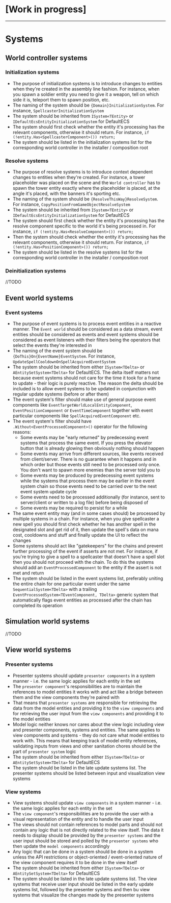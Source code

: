 # [Work in progress]

---

# Systems

## World controller systems

### Initialization systems

- The purpose of initialization systems is to introduce changes to entities when they're created in the assembly line fashion. For instance, when you spawn a soldier entity you need to give it a weapon, tell on which side it is, teleport them to spawn position, etc.
- The naming of the system should be `{Domain}InitializationSystem`. For instance, `SpellcasterInitializationSystem`
- The system should be inherited from `ISystem<TEntity>` or `IDefaultEcsEntityInitializationSystem` for DefaultECS
- The system should first check whether the entity it's processing has the relevant components, otherwise it should return. For instance, ```if (!entity.Has<SpellcasterComponent>()) return;```
- The system should be listed in the initialization systems list for the corresponding world controller in the installer / composition root

### Resolve systems

- The purpose of resolve systems is to introduce context dependent changes to entities when they're created. For instance, a tower placeholder was placed on the scene and the `World controller` has to spawn the tower entity exactly where the placeholder is placed, at the angle it's placed, with the banners it's sporting etc.
- The naming of the system should be `{ResolveThisWay}ResolveSystem`. For instance, `CopyPositionFromGameObjectResolveSystem`
- The system should be inherited from `ISystem<TEntity>` or `IDefaultEcsEntityInitializationSystem` for DefaultECS
- The system should first check whether the entity it's processing has the resolve component specific to the world it's being processed in. For instance, `if (!entity.Has<ResolveComponent>()) return;`
- Then the system should check whether the entity it's processing has the relevant components, otherwise it should return. For instance, ```if (!entity.Has<PositionComponent>()) return;```
- The system should be listed in the resolve systems list for the corresponding world controller in the installer / composition root

### Deinitialization systems

//TODO

## Event world systems

### Event systems

- The purpose of event systems is to process event entities in a reactive manner. The `Event world` should be considered as a data stream, event entities should be considered as events and event systems should be considered as event listeners with their filters being the operators that select the events they're interested in
- The naming of the event system should be `{DoThis}On{EventName}EventSystem`. For instance, `UpdateSpellCooldownOnSpellAcquiredEventSystem`
- The system should be inherited from either `ISystem<TDelta>` or `AEntitySetSystem<TDelta>` for DefaultECS. The delta itself matters not because event systems should not care for the time it took for a frame to update - their logic is purely reactive. The reason the delta should be included is to allow event systems to be updated in conjunction with regular update systems (before or after them)
- The event system's filter should make use of general purpose event components like `EventTargetWorldLocalEntityComponent`, `EventPositionComponent` or `EventTimeComponent` together with event particular components like `SpellAcquiredEventComponent` etc.
- The event system's filter should have `.Without<EventProcessedComponent>()` operator for the following reasons:
	-  Some events may be "early returned" by predecessing event systems that process the same event. If you press the elevator button that is already glowing then obviously nothing should happen
	- Some events may arrive from different sources, like events received from client/server. There is no guarantee when it happens and in which order but those events still need to be processed only once. You don't want to spawn more enemies than the server told you to
	- Some events may be produced by predecessing event systems while the systems that process them may be earlier in the event system chain so those events need to be carried over to the next event system update cycle
	- Some events need to be processed additionally (for instance, sent to server/client or written to a log file) before being disposed of
	- Some events may be required to persist for a while
- The same event entity may (and in some cases should) be processed by multiple systems in a chain. For instance, when you give spellcaster a new spell you should first check whether he has another spell in the designated slot and get rid of it, then update the spell's data on mana cost, cooldowns and stuff and finally update the UI to reflect the changes
- Some systems should act like "gatekeepers" for the chains and prevent further processing of the event if asserts are not met. For instance, if you're trying to give a spell to a spellcaster that doesn't have a spell slot then you should not proceed with the chain. To do this the systems should add an `EventProcessedComponent` to the entity if the assert is not met and return
- The system should be listed in the event systems list, preferably uniting the entire chain for one particular event under the same `SequentialSystem<TDelta>` with a trailing `EventProcessedSystem<TEventComponent, TDelta>` generic system that automatically flags event entities as processed after the chain has completed its operation

## Simulation world systems

//TODO

## View world systems

### Presenter systems

- Presenter systems should update `presenter components` in a system manner - i.e. the same logic applies for each entity in the set
- The `presenter component`'s responsibilities are to maintain the references to model entities it works with and act like a bridge between them and the view components they're paired with
- That means that `presenter systems` are responsible for retrieving the data from the model entities and providing it to the `view components` and for retrieving the user input from the `view components` and providing it to the model entities
- Model logic neither knows nor cares about the view logic including view and presenter components, systems and entities. The same applies to view components and systems - they do not care what model entities to work with. This means that keeping track of model entity references, validating inputs from views and other sanitation chores should be the part of `presenter system` logic
- The system should be inherited from either `ISystem<TDelta>` or `AEntitySetSystem<TDelta>` for DefaultECS
- The system should be listed in the late update systems list. The presenter systems should be listed between input and visualization view systems

### View systems

- View systems should update `view components` in a system manner - i.e. the same logic applies for each entity in the set
- The `view component`'s responsibilities are to provide the user with a visual representation of the entity and to handle the user input
- The views should not contain references to model parts and should not contain any logic that is not directly related to the view itself. The data it needs to display should be provided by the `presenter systems` and the user input should be stored and polled by the `presenter systems` who then update the `model components` accordingly
- Any logic that can be done in a system should be done in a system unless the API restrictions or object-oriented / event-oriented nature of the view component requires it to be done in the view itself
- The system should be inherited from either `ISystem<TDelta>` or `AEntitySetSystem<TDelta>` for DefaultECS
- The system should be listed in the late update systems list. The view systems that receive user input should be listed in the early update systems list, followed by the presenter systems and then bu view systems that visualize the changes made by the presenter systems